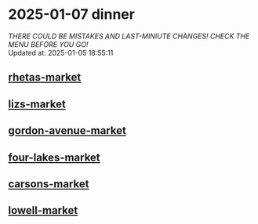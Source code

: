 # 2025-01-07 dinner  
*THERE COULD BE MISTAKES AND LAST-MINIUTE CHANGES! CHECK THE MENU BEFORE YOU GO!*  
Updated at: 2025-01-05 18:55:11  
## [rhetas-market](https://wisc-housingdining.nutrislice.com/menu/rhetas-market/dinner/2025-01-07)  
## [lizs-market](https://wisc-housingdining.nutrislice.com/menu/lizs-market/dinner/2025-01-07)  
## [gordon-avenue-market](https://wisc-housingdining.nutrislice.com/menu/gordon-avenue-market/dinner/2025-01-07)  
## [four-lakes-market](https://wisc-housingdining.nutrislice.com/menu/four-lakes-market/dinner/2025-01-07)  
## [carsons-market](https://wisc-housingdining.nutrislice.com/menu/carsons-market/dinner/2025-01-07)  
## [lowell-market](https://wisc-housingdining.nutrislice.com/menu/lowell-market/dinner/2025-01-07)  
  
